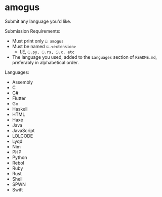 # amogus
Submit any language you'd like.

Submission Requirements:
- Must print only `ඞ amogus`
- Must be named `ඞ.<extension>`
  - I.E, `ඞ.py, ඞ.rs, ඞ.c, etc`
- The language you used, added to the `Languages` section of `README.md`, preferably in alphabetical order.

Languages:
- Assembly
- C
- C#
- Flutter
- Go
- Haskell
- HTML
- Haxe
- Java
- JavaScript
- LOLCODE
- Lyqd
- Nim
- PHP
- Python
- Rebol
- Ruby
- Rust
- Shell
- SPWN
- Swift
